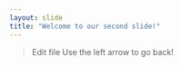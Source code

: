 ```yaml
---
layout: slide
title: "Welcome to our second slide!"
---
```

>Edit file
Use the left arrow to go back!
